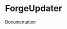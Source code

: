 ForgeUpdater
============
[Documentation](https://github.com/thislooksfun/ForgeUpdater/blob/master/Documentation.md)
